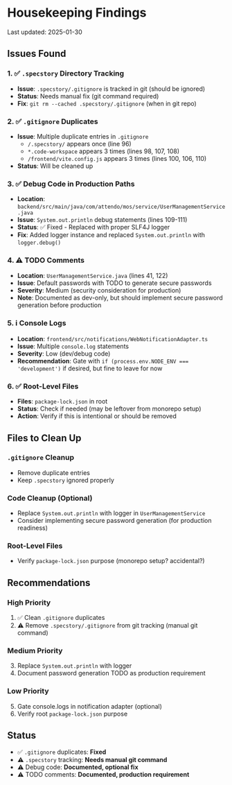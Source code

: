 # Housekeeping Findings

Last updated: 2025-01-30

## Issues Found

### 1. ✅ `.specstory` Directory Tracking
- **Issue**: `.specstory/.gitignore` is tracked in git (should be ignored)
- **Status**: Needs manual fix (git command required)
- **Fix**: `git rm --cached .specstory/.gitignore` (when in git repo)

### 2. ✅ `.gitignore` Duplicates
- **Issue**: Multiple duplicate entries in `.gitignore`
  - `/.specstory/` appears once (line 96)
  - `*.code-workspace` appears 3 times (lines 98, 107, 108)
  - `/frontend/vite.config.js` appears 3 times (lines 100, 106, 110)
- **Status**: Will be cleaned up

### 3. ✅ Debug Code in Production Paths
- **Location**: `backend/src/main/java/com/attendo/mos/service/UserManagementService.java`
- **Issue**: `System.out.println` debug statements (lines 109-111)
- **Status**: ✅ Fixed - Replaced with proper SLF4J logger
- **Fix**: Added logger instance and replaced `System.out.println` with `logger.debug()`

### 4. ⚠️ TODO Comments
- **Location**: `UserManagementService.java` (lines 41, 122)
- **Issue**: Default passwords with TODO to generate secure passwords
- **Severity**: Medium (security consideration for production)
- **Note**: Documented as dev-only, but should implement secure password generation before production

### 5. ℹ️ Console Logs
- **Location**: `frontend/src/notifications/WebNotificationAdapter.ts`
- **Issue**: Multiple `console.log` statements
- **Severity**: Low (dev/debug code)
- **Recommendation**: Gate with `if (process.env.NODE_ENV === 'development')` if desired, but fine to leave for now

### 6. ✅ Root-Level Files
- **Files**: `package-lock.json` in root
- **Status**: Check if needed (may be leftover from monorepo setup)
- **Action**: Verify if this is intentional or should be removed

## Files to Clean Up

### `.gitignore` Cleanup
- Remove duplicate entries
- Keep `.specstory` ignored properly

### Code Cleanup (Optional)
- Replace `System.out.println` with logger in `UserManagementService`
- Consider implementing secure password generation (for production readiness)

### Root-Level Files
- Verify `package-lock.json` purpose (monorepo setup? accidental?)

## Recommendations

### High Priority
1. ✅ Clean `.gitignore` duplicates
2. ⚠️ Remove `.specstory/.gitignore` from git tracking (manual git command)

### Medium Priority
3. Replace `System.out.println` with logger
4. Document password generation TODO as production requirement

### Low Priority
5. Gate console.logs in notification adapter (optional)
6. Verify root `package-lock.json` purpose

## Status

- ✅ `.gitignore` duplicates: **Fixed**
- ⚠️ `.specstory` tracking: **Needs manual git command**
- ⚠️ Debug code: **Documented, optional fix**
- ⚠️ TODO comments: **Documented, production requirement**

